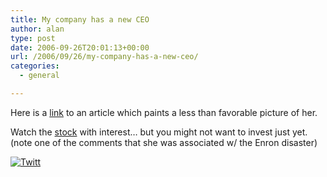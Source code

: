 ```yaml
---
title: My company has a new CEO
author: alan
type: post
date: 2006-09-26T20:01:13+00:00
url: /2006/09/26/my-company-has-a-new-ceo/
categories:
  - general

---
```

Here is a [link][1] to an article which paints a less than favorable picture of her. 

Watch the [stock][2] with interest&#8230; but you might not want to invest just yet. (note one of the comments that she was associated w/ the Enron disaster)

<div class="twttr_button">
  <a href="http://twitter.com/share?url=https://zeroasterisk.com/2006/09/26/my-company-has-a-new-ceo/&text=My+company+has+a+new+CEO" target="_blank" title="Click here if you like this article."> <img src="http://zeroasterisk.com/wp-content/plugins/twitter-plugin/images/twitt.gif" alt="Twitt" /> </a>
</div>

 [1]: http://www.wordoftodd.com/index.php/2005/12.06/the-woman-with-balls/
 [2]: http://finance.google.com/finance?q=MMC